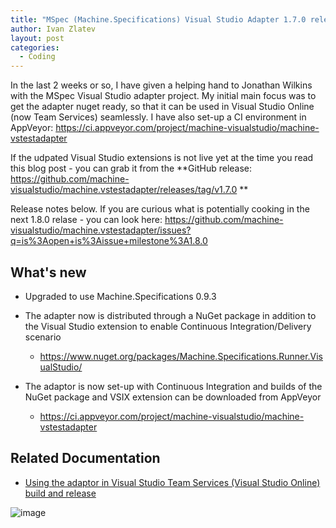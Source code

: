 ```yaml
---
title: "MSpec (Machine.Specifications) Visual Studio Adapter 1.7.0 released"
author: Ivan Zlatev
layout: post
categories:
  - Coding
---
```


In the last 2 weeks or so, I have given a helping hand to Jonathan Wilkins with the MSpec Visual Studio adapter project. My initial main focus was to get the adapter nuget ready, so that it can be used in Visual Studio Online (now Team Services) seamlessly. I have also set-up a CI environment in AppVeyor: https://ci.appveyor.com/project/machine-visualstudio/machine-vstestadapter

If the udpated Visual Studio extensions is not live yet at the time you read this blog post - you can grab it from the **GitHub release: https://github.com/machine-visualstudio/machine.vstestadapter/releases/tag/v1.7.0 **

Release notes below. If you are curious what is potentially cooking in the next 1.8.0 relase - you can look here: https://github.com/machine-visualstudio/machine.vstestadapter/issues?q=is%3Aopen+is%3Aissue+milestone%3A1.8.0

## What's new

* Upgraded to use Machine.Specifications 0.9.3

* The adapter now is distributed through a NuGet package in addition to the Visual Studio extension to enable Continuous Integration/Delivery scenario
   * https://www.nuget.org/packages/Machine.Specifications.Runner.VisualStudio/

* The adaptor is now set-up with Continuous Integration and builds of the NuGet package and VSIX extension can be downloaded from AppVeyor
    * https://ci.appveyor.com/project/machine-visualstudio/machine-vstestadapter

## Related Documentation

* [Using the adaptor in Visual Studio Team Services (Visual Studio Online) build and release](https://github.com/machine-visualstudio/machine.vstestadapter/wiki/Visual-Studio-Team-Services-(Visual-Studio-Online-VSO)-Support)

![image](https://cloud.githubusercontent.com/assets/79742/12643294/311c1d94-c5b3-11e5-90a9-741ca940ca36.png)
